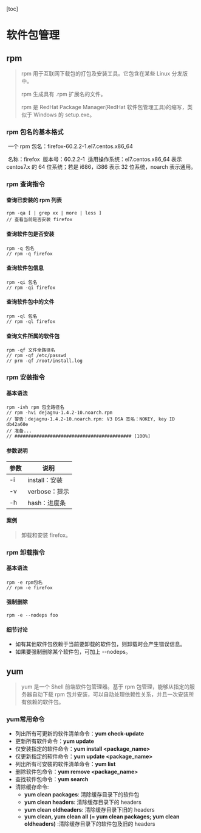 [toc]

# 软件包管理

## rpm

> rpm 用于互联网下载包的打包及安装工具。它包含在某些 Linux 分发版中。
>
> rpm 生成具有 .rpm 扩展名的文件。
>
> rpm 是 RedHat Package Manager(RedHat 软件包管理工具)的缩写，类似于 Windows 的 setup.exe。

### rpm 包名的基本格式

​	一个 rpm 包名：firefox-60.2.2-1.el7.centos.x86_64

​	名称：firefox
​	版本号：60.2.2-1
​	适用操作系统：el7.centos.x86_64
​		表示 centos7.x 的 64 位系统；若是 i686，i386 表示 32 位系统，noarch 表示通用。

### rpm 查询指令

#### 查询已安装的 rpm 列表

~~~
rpm -qa [ | grep xx | more | less ]
// 查看当前是否安装 firefox
~~~

#### 查询软件包是否安装

~~~
rpm -q 包名
// rpm -q firefox
~~~

#### 查询软件包信息

~~~
rpm -qi 包名
// rpm -qi firefox
~~~

#### 查询软件包中的文件

~~~
rpm -ql 包名
// rpm -ql firefox
~~~

#### 查询文件所属的软件包

~~~
rpm -qf 文件全路径名
// rpm -qf /etc/passwd
// prm -qf /root/install.log
~~~

### rpm 安装指令

#### 基本语法

~~~
rpm -ivh rpm 包全路径名
// rpm -hvi dejagnu-1.4.2-10.noarch.rpm 
// 警告：dejagnu-1.4.2-10.noarch.rpm: V3 DSA 签名：NOKEY, key ID db42a60e
// 准备...           
// ########################################### [100%]
~~~

#### 参数说明

| 参数 | 说明          |
| ---- | ------------- |
| -i   | install：安装 |
| -v   | verbose：提示 |
| -h   | hash：进度条  |

#### 案例

> 卸载和安装 firefox。



### rpm 卸载指令

#### 基本语法

~~~
rpm -e rpm包名
// rpm -e firefox
~~~

#### 强制删除

~~~
rpm -e --nodeps foo
~~~

#### 细节讨论

- 如有其他软件包依赖于当前要卸载的软件包，则卸载时会产生错误信息。
- 如果要强制删除某个软件包，可加上 --nodeps。

## yum

> yum 是一个 Shell 前端软件包管理器。基于 rpm 包管理，能够从指定的服务器自动下载 rpm 包并安装，可以自动处理依赖性关系，并且一次安装所有依赖的软件包。

### yum常用命令

- 列出所有可更新的软件清单命令：**yum check-update**
- 更新所有软件命令：**yum update**
- 仅安装指定的软件命令：**yum install <package_name>**
- 仅更新指定的软件命令：**yum update <package_name>**
- 列出所有可安裝的软件清单命令：**yum list**
- 删除软件包命令：**yum remove <package_name>**
- 查找软件包命令：**yum search <keyword>**
- 清除缓存命令:
    - **yum clean packages**: 清除缓存目录下的软件包
    - **yum clean headers**: 清除缓存目录下的 headers
    - **yum clean oldheaders**: 清除缓存目录下旧的 headers
    - **yum clean, yum clean all (= yum clean packages; yum clean oldheaders)** :清除缓存目录下的软件包及旧的 headers
